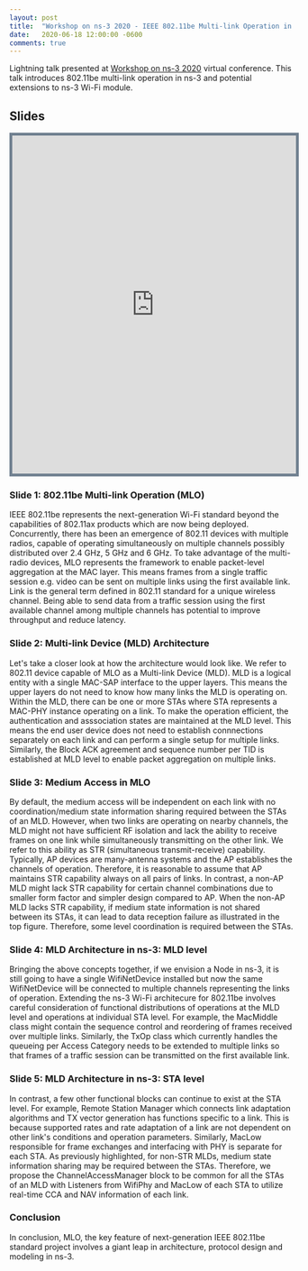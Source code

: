 ```yaml
---
layout: post
title:  "Workshop on ns-3 2020 - IEEE 802.11be Multi-link Operation in ns-3"
date:   2020-06-18 12:00:00 -0600
comments: true
---
```


Lightning talk presented at [Workshop on ns-3 2020](https://www.nsnam.org/research/wns3/wns3-2020/program/) virtual conference. This talk introduces 802.11be multi-link operation 
in ns-3 and potential extensions to ns-3 Wi-Fi module.

## Slides

<p align = "center">
<iframe src="https://docs.google.com/viewer?url=https://github.com/sharan-naribole/sharan-naribole.github.io/raw/master/pdfs/wns3_2020_mlo_lightning_talk.pdf&embedded=true" width="100%" height="600px" style="border:thick solid #708090 ;">Your browser does not support the PDF embedding. </iframe>
</p>

### Slide 1: 802.11be Multi-link Operation (MLO)

IEEE 802.11be represents the next-generation Wi-Fi standard beyond the capabilities of 802.11ax products which are now being deployed. Concurrently, there has been an emergence of 802.11 devices
with multiple radios, capable of operating simultaneously on multiple channels possibly distributed over 2.4 GHz, 5 GHz and 6 GHz. To take advantage of the
multi-radio devices, MLO represents the framework to enable packet-level aggregation at the MAC layer. This means frames from a single 
traffic session e.g. video can be sent on multiple links using the first available link. Link is the general term defined in 802.11 standard for a unique wireless channel. Being able to send data from a traffic session using the first available channel
among multiple channels has potential to improve throughput and reduce latency.

### Slide 2: Multi-link Device (MLD) Architecture

Let's take a closer look at how the architecture would look like. We refer to 802.11 device capable of MLO as a Multi-link Device (MLD).
MLD is a logical entity with a single MAC-SAP interface to the upper layers. This means the upper layers do not need to know how many links the MLD is operating on.
Within the MLD, there can be one or more STAs where STA represents a MAC-PHY instance operating on a link. To make the operation efficient, the authentication and asssociation 
states are maintained at the MLD level. This means the end user device does not need to establish connnections separately on each link and can perform a single setup for multiple links.
Similarly, the Block ACK agreement and sequence number per TID is established at MLD level to enable packet aggregation on multiple links.

### Slide 3: Medium Access in MLO

By default, the medium access will be independent on each link with no coordination/medium state information sharing required between the STAs of an MLD. However, when two links are operating on nearby channels, the MLD might not have sufficient RF isolation and lack the ability to receive frames on one link while simultaneously transmitting on the other link. We refer to this ability as STR (simultaneous transmit-receive) capability. Typically, AP devices are many-antenna systems and the AP establishes the channels of operation. Therefore, it is reasonable to assume that AP maintains STR capability always on all pairs of links. In contrast, a non-AP MLD might lack STR capability for certain channel combinations due to smaller form factor and simpler design compared to AP. When the non-AP MLD lacks STR capability, if medium state information is not shared between its STAs, it can lead to data reception failure as illustrated in the top figure. Therefore, some level coordination is required between the STAs. 

### Slide 4: MLD Architecture in ns-3: MLD level

Bringing the above concepts together, if we envision a Node in ns-3, it is still going to have a single WifiNetDevice installed but now the same WifiNetDevice will be connected to multiple channels representing the links of operation. Extending the ns-3 Wi-Fi architecure for 802.11be involves careful consideration of functional distributions of operations at the MLD level and operations at individual STA level. For example, the MacMiddle class might contain the sequence control and reordering of frames received over multiple links. Similarly, the TxOp class which currently handles the queueing per Access Category needs to be extended to multiple links so that frames of a traffic session can be transmitted on the first available link.

### Slide 5: MLD Architecture in ns-3: STA level

In contrast, a few other functional blocks can continue to exist at the STA level. For example, Remote Station Manager which connects link adaptation algorithms and TX vector generation has functions specific to a link. This is because supported rates and rate adaptation of a link are not dependent on other link's conditions and operation parameters. Similarly, MacLow responsible for frame exchanges and interfacing with PHY is separate for each STA. As previously highlighted, for non-STR MLDs, medium state information sharing may be required between the STAs. Therefore, we propose the ChannelAccessManager block to be common for all the STAs of an MLD with Listeners from WifiPhy and MacLow of each STA to utilize real-time CCA and NAV information of each link.

### Conclusion

In conclusion, MLO, the key feature of next-generation IEEE 802.11be standard project involves a giant leap in architecture, protocol design and modeling in ns-3.
